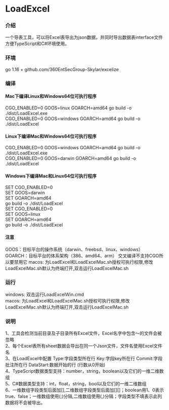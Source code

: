# LoadExcel

### 介绍
一个导表工具，可以将Excel表导出为json数据，并同时导出数据表interface文件方便TypeScript和C#环境使用。 

### 环境
go 1.16 + github.com/360EntSecGroup-Skylar/excelize

### 编译
#### Mac下编译Linux和Windows64位可执行程序  
CGO_ENABLED=0 GOOS=linux GOARCH=amd64 go build -o ./dist/LoadExcel.exe  
CGO_ENABLED=0 GOOS=windows GOARCH=amd64 go build -o ./dist/LoadExcel  

#### Linux下编译Mac和Windows64位可执行程序  
CGO_ENABLED=0 GOOS=windows GOARCH=amd64 go build -o ./dist/LoadExcel.exe  
CGO_ENABLED=0 GOOS=darwin GOARCH=amd64 go build -o ./dist/LoadExcel  

#### Windows下编译Mac和Linux64位可执行程序  
SET CGO_ENABLED=0  
SET GOOS=darwin  
SET GOARCH=amd64  
go build -o ./dist/LoadExcel  
SET CGO_ENABLED=0  
SET GOOS=linux  
SET GOARCH=amd64  
go build -o ./dist/LoadExcel  

#### 注意
GOOS：目标平台的操作系统（darwin、freebsd、linux、windows）
GOARCH：目标平台的体系架构（386、amd64、arm）
交叉编译不支持CGO所以要禁用它
macos: 为LoadExcel和LoadExcelMac.sh授权可执行权限,修改LoadExcelMac.sh默认为终端打开,双击运行LoadExcelMac.sh  

### 运行  
windows: 双击运行LoadExcelWin.cmd  
macos: 为LoadExcel和LoadExcelMac.sh授权可执行权限,修改LoadExcelMac.sh默认为终端打开,双击运行LoadExcelMac.sh  

### 说明
1、工具会检测当前目录及子目录所有Excel文件，Excel名字中包含～的文件会被忽略  
2、每个Excel表所有sheet数据会导出在同一个Json文件，文件名使用Excel文件名  
3、在LoadExcel中配置 Type:字段类型所在行 Key:字段key所在行 Commit:字段批注所在行 DataStart:数据开始的行 (行数从0开始)  
4、TypeScript数据类型支持：number，string，boolean以及它们的一维二维数组  
5、C#数据类型支持：int，float，string，bool以及它们的一维二维数组  
6、一维数组字段类型后面加[],二维数组字段类型后面加[][]；boolean用1、0表示true、false；一维数组使用(;)分隔,二维数组使用(,)分隔；字段类型不填表示此列数据将不会被导出。    